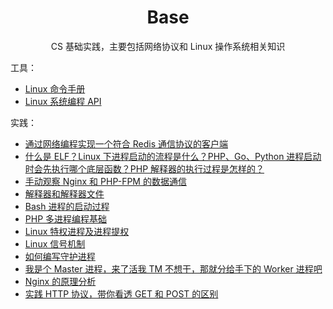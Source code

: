 <h1 align="center">
    Base
</h1>

<p align="center">CS 基础实践，主要包括网络协议和 Linux 操作系统相关知识</p>  

工具：  

- [Linux 命令手册](http://linux.51yip.com/)
- [Linux 系统编程 API](https://man7.org/linux/man-pages/dir_all_by_section.html)

实践：  

- [通过网络编程实现一个符合 Redis 通信协议的客户端](通过网络编程实现一个符合Redis通信协议的客户端.md)
- [什么是 ELF？Linux 下进程启动的流程是什么？PHP、Go、Python 进程启动时会先执行哪个底层函数？PHP 解释器的执行过程是怎样的？](什么是ELF？Linux下进程启动的流程是什么？PHP、Go、Python进程启动时会先执行哪个底层函数？PHP解释器的执行过程是怎样的？.md)
- [手动观察 Nginx 和 PHP-FPM 的数据通信](手动观察Nginx和PHP-FPM的数据通信.md)
- [解释器和解释器文件](解释器和解释器文件.md)
- [Bash 进程的启动过程](Bash进程的启动过程.md)
- [PHP 多进程编程基础](PHP多进程编程基础.md)
- [Linux 特权进程及进程提权](Linux特权进程及进程提权.md)
- [Linux 信号机制](Linux信号机制.md)
- [如何编写守护进程](如何编写守护进程.md)
- [我是个 Master 进程，来了活我 TM 不想干，那就分给手下的 Worker 进程吧](我是个Master进程，来了活我TM不想干，那就分给手下的Worker进程吧.md)
- [Nginx 的原理分析](Nginx的原理分析.md)
- [实践 HTTP 协议，带你看透 GET 和 POST 的区别](实践HTTP协议，带你看透GET和POST的区别.md)